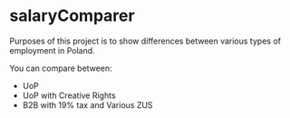 # salaryComparer
Purposes of this project is to show differences between various types of employment in Poland.

You can compare between:

- UoP
- UoP with Creative Rights
- B2B with 19% tax and Various ZUS
 
